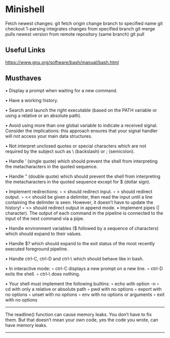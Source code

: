 # Minishell
Fetch newest changes:
git fetch origin
change branch to specified name
git checkout 1-parsing
integrates changes from specified branch
git merge <name>
pulls newest version from remote repository (same branch)
git pull



## Useful Links

https://www.gnu.org/software/bash/manual/bash.html


##  Musthaves
• Display a prompt when waiting for a new command.

• Have a working history.

• Search and launch the right executable (based on the PATH variable or using a
relative or an absolute path).

• Avoid using more than one global variable to indicate a received signal.
Consider
the implications: this approach ensures that your signal handler will not access your
main data structures.

• Not interpret unclosed quotes or special characters which are not required by the
subject such as \ (backslash) or ; (semicolon).

• Handle ’ (single quote) which should prevent the shell from interpreting the metacharacters in the quoted sequence.

• Handle " (double quote) which should prevent the shell from interpreting the metacharacters in the quoted sequence except for $ (dollar sign).

• Implement redirections:
◦ < should redirect input.
◦ > should redirect output.
◦ << should be given a delimiter, then read the input until a line containing the
delimiter is seen. However, it doesn’t have to update the history!
◦ >> should redirect output in append mode.
• Implement pipes (| character). The output of each command in the pipeline is
connected to the input of the next command via a pipe.

• Handle environment variables ($ followed by a sequence of characters) which
should expand to their values.

• Handle $? which should expand to the exit status of the most recently executed
foreground pipeline.

• Handle ctrl-C, ctrl-D and ctrl-\ which should behave like in bash.

• In interactive mode:
◦ ctrl-C displays a new prompt on a new line.
◦ ctrl-D exits the shell.
◦ ctrl-\ does nothing.

• Your shell must implement the following builtins:
◦ echo with option -n
◦ cd with only a relative or absolute path
◦ pwd with no options
◦ export with no options
◦ unset with no options
◦ env with no options or arguments
◦ exit with no options
____________________________________________________________________________________________________________
The readline() function can cause memory leaks. You don’t have to fix them. But
that doesn’t mean your own code, yes the code you wrote, can have memory
leaks.
____________________________________________________________________________________________________________
